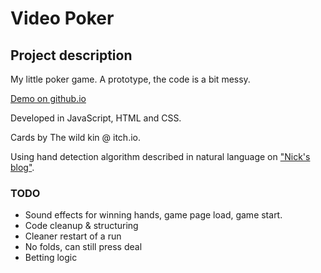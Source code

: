 # Video Poker

## Project description

My little poker game. A prototype, the code is a bit messy.

[Demo on github.io](https://robotsson.github.io/poker/)

Developed in JavaScript, HTML and CSS.

Cards by The wild kin @ itch.io.

Using hand detection algorithm described in natural language on ["Nick's blog"](https://nsayer.blogspot.com/2007/07/algorithm-for-evaluating-poker-hands.html).


### TODO

- Sound effects for winning hands, game page load, game start.
- Code cleanup & structuring
- Cleaner restart of a run
- No folds, can still press deal
- Betting logic
